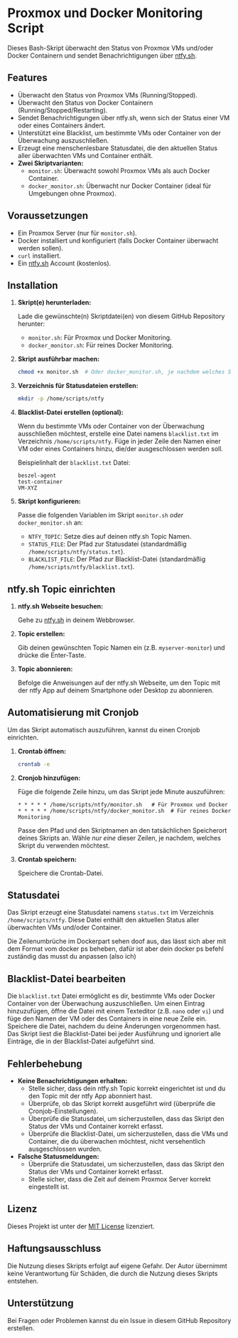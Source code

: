 # Proxmox und Docker Monitoring Script

Dieses Bash-Skript überwacht den Status von Proxmox VMs und/oder Docker Containern und sendet Benachrichtigungen über [ntfy.sh](https://ntfy.sh).

## Features

*   Überwacht den Status von Proxmox VMs (Running/Stopped).
*   Überwacht den Status von Docker Containern (Running/Stopped/Restarting).
*   Sendet Benachrichtigungen über ntfy.sh, wenn sich der Status einer VM oder eines Containers ändert.
*   Unterstützt eine Blacklist, um bestimmte VMs oder Container von der Überwachung auszuschließen.
*   Erzeugt eine menschenlesbare Statusdatei, die den aktuellen Status aller überwachten VMs und Container enthält.
*   **Zwei Skriptvarianten:**
    *   `monitor.sh`: Überwacht sowohl Proxmox VMs als auch Docker Container.
    *   `docker_monitor.sh`: Überwacht nur Docker Container (ideal für Umgebungen ohne Proxmox).

## Voraussetzungen

*   Ein Proxmox Server (nur für `monitor.sh`).
*   Docker installiert und konfiguriert (falls Docker Container überwacht werden sollen).
*   `curl` installiert.
*   Ein [ntfy.sh](https://ntfy.sh) Account (kostenlos).

## Installation

1.  **Skript(e) herunterladen:**

    Lade die gewünschte(n) Skriptdatei(en) von diesem GitHub Repository herunter:

    *   `monitor.sh`: Für Proxmox und Docker Monitoring.
    *   `docker_monitor.sh`: Für reines Docker Monitoring.

2.  **Skript ausführbar machen:**

    ```bash
    chmod +x monitor.sh  # Oder docker_monitor.sh, je nachdem welches Skript du verwendest
    ```

3.  **Verzeichnis für Statusdateien erstellen:**

    ```bash
    mkdir -p /home/scripts/ntfy
    ```

4.  **Blacklist-Datei erstellen (optional):**

    Wenn du bestimmte VMs oder Container von der Überwachung ausschließen möchtest, erstelle eine Datei namens `blacklist.txt` im Verzeichnis `/home/scripts/ntfy`. Füge in jeder Zeile den Namen einer VM oder eines Containers hinzu, die/der ausgeschlossen werden soll.

    Beispielinhalt der `blacklist.txt` Datei:

    ```
    beszel-agent
    test-container
    VM-XYZ
    ```

5.  **Skript konfigurieren:**

    Passe die folgenden Variablen im Skript `monitor.sh` *oder* `docker_monitor.sh` an:

    *   `NTFY_TOPIC`: Setze dies auf deinen ntfy.sh Topic Namen.
    *   `STATUS_FILE`: Der Pfad zur Statusdatei (standardmäßig `/home/scripts/ntfy/status.txt`).
    *   `BLACKLIST_FILE`: Der Pfad zur Blacklist-Datei (standardmäßig `/home/scripts/ntfy/blacklist.txt`).

## ntfy.sh Topic einrichten

1.  **ntfy.sh Webseite besuchen:**

    Gehe zu [ntfy.sh](https://ntfy.sh) in deinem Webbrowser.

2.  **Topic erstellen:**

    Gib deinen gewünschten Topic Namen ein (z.B. `myserver-monitor`) und drücke die Enter-Taste.

3.  **Topic abonnieren:**

    Befolge die Anweisungen auf der ntfy.sh Webseite, um den Topic mit der ntfy App auf deinem Smartphone oder Desktop zu abonnieren.

## Automatisierung mit Cronjob

Um das Skript automatisch auszuführen, kannst du einen Cronjob einrichten.

1.  **Crontab öffnen:**

    ```bash
    crontab -e
    ```

2.  **Cronjob hinzufügen:**

    Füge die folgende Zeile hinzu, um das Skript jede Minute auszuführen:

    ```
    * * * * * /home/scripts/ntfy/monitor.sh   # Für Proxmox und Docker
    * * * * * /home/scripts/ntfy/docker_monitor.sh  # Für reines Docker Monitoring
    ```

    Passe den Pfad und den Skriptnamen an den tatsächlichen Speicherort deines Skripts an. Wähle *nur eine* dieser Zeilen, je nachdem, welches Skript du verwenden möchtest.

3.  **Crontab speichern:**

    Speichere die Crontab-Datei.

## Statusdatei

Das Skript erzeugt eine Statusdatei namens `status.txt` im Verzeichnis `/home/scripts/ntfy`. Diese Datei enthält den aktuellen Status aller überwachten VMs und/oder Container.

Die Zeilenumbrüche im Dockerpart sehen doof aus, das lässt sich aber mit dem Format vom docker ps beheben, dafür ist aber dein docker ps befehl zuständig das musst du anpassen (also ich)

## Blacklist-Datei bearbeiten

Die `blacklist.txt` Datei ermöglicht es dir, bestimmte VMs oder Docker Container von der Überwachung auszuschließen. Um einen Eintrag hinzuzufügen, öffne die Datei mit einem Texteditor (z.B. `nano` oder `vi`) und füge den Namen der VM oder des Containers in eine neue Zeile ein. Speichere die Datei, nachdem du deine Änderungen vorgenommen hast. Das Skript liest die Blacklist-Datei bei jeder Ausführung und ignoriert alle Einträge, die in der Blacklist-Datei aufgeführt sind.

## Fehlerbehebung

*   **Keine Benachrichtigungen erhalten:**
    *   Stelle sicher, dass dein ntfy.sh Topic korrekt eingerichtet ist und du den Topic mit der ntfy App abonniert hast.
    *   Überprüfe, ob das Skript korrekt ausgeführt wird (überprüfe die Cronjob-Einstellungen).
    *   Überprüfe die Statusdatei, um sicherzustellen, dass das Skript den Status der VMs und Container korrekt erfasst.
    *   Überprüfe die Blacklist-Datei, um sicherzustellen, dass die VMs und Container, die du überwachen möchtest, nicht versehentlich ausgeschlossen wurden.
*   **Falsche Statusmeldungen:**
    *   Überprüfe die Statusdatei, um sicherzustellen, dass das Skript den Status der VMs und Container korrekt erfasst.
    *   Stelle sicher, dass die Zeit auf deinem Proxmox Server korrekt eingestellt ist.

## Lizenz

Dieses Projekt ist unter der [MIT License](LICENSE) lizenziert.

## Haftungsausschluss

Die Nutzung dieses Skripts erfolgt auf eigene Gefahr. Der Autor übernimmt keine Verantwortung für Schäden, die durch die Nutzung dieses Skripts entstehen.

## Unterstützung

Bei Fragen oder Problemen kannst du ein Issue in diesem GitHub Repository erstellen.



